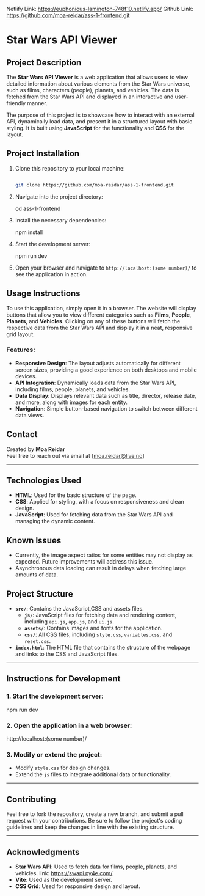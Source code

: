 Netlify Link: https://euphonious-lamington-748f10.netlify.app/
Github Link: https://github.com/moa-reidar/ass-1-frontend.git
# Star Wars API Viewer

## Project Description

The **Star Wars API Viewer** is a web application that allows users to view detailed information about various elements from the Star Wars universe, such as films, characters (people), planets, and vehicles. The data is fetched from the Star Wars API and displayed in an interactive and user-friendly manner.

The purpose of this project is to showcase how to interact with an external API, dynamically load data, and present it in a structured layout with basic styling. It is built using **JavaScript** for the functionality and **CSS** for the layout.

## Project Installation

1. Clone this repository to your local machine:
   ```bash

   git clone https://github.com/moa-reidar/ass-1-frontend.git
   

2. Navigate into the project directory:

   cd ass-1-frontend
   

3. Install the necessary dependencies:
   
   npm install
   

4. Start the development server:

   npm run dev
   

5. Open your browser and navigate to `http://localhost:(some number)/` to see the application in action.


## Usage Instructions

To use this application, simply open it in a browser. The website will display buttons that allow you to view different categories such as **Films**, **People**, **Planets**, and **Vehicles**. Clicking on any of these buttons will fetch the respective data from the Star Wars API and display it in a neat, responsive grid layout.

### Features:
- **Responsive Design**: The layout adjusts automatically for different screen sizes, providing a good experience on both desktops and mobile devices.
- **API Integration**: Dynamically loads data from the Star Wars API, including films, people, planets, and vehicles.
- **Data Display**: Displays relevant data such as title, director, release date, and more, along with images for each entity.
- **Navigation**: Simple button-based navigation to switch between different data views.


## Contact

Created by **Moa Reidar**  
Feel free to reach out via email at [moa.reidar@live.no]

---

## Technologies Used
- **HTML**: Used for the basic structure of the page.
- **CSS**: Applied for styling, with a focus on responsiveness and clean design.
- **JavaScript**: Used for fetching data from the Star Wars API and managing the dynamic content.

## Known Issues
- Currently, the image aspect ratios for some entities may not display as expected. Future improvements will address this issue.
- Asynchronous data loading can result in delays when fetching large amounts of data.

## Project Structure

- **`src/`**: Contains the JavaScript,CSS and assets files.
    - **`js/`**: JavaScript files for fetching data and rendering content, including `api.js`, `app.js`, and `ui.js`.
    - **`assets/`**: Contains images and fonts for the application.
    - **`css/`**: All CSS files, including `style.css`, `variables.css`, and `reset.css`.
- **`index.html`**: The HTML file that contains the structure of the webpage and links to the CSS and JavaScript files.

---

## Instructions for Development

### 1. Start the development server:

npm run dev

### 2. Open the application in a web browser:

http://localhost:(some number)/


### 3. Modify or extend the project:
- Modify `style.css` for design changes.
- Extend the `js` files to integrate additional data or functionality.

---

## Contributing

Feel free to fork the repository, create a new branch, and submit a pull request with your contributions. Be sure to follow the project's coding guidelines and keep the changes in line with the existing structure.

---

## Acknowledgments

- **Star Wars API**: Used to fetch data for films, people, planets, and vehicles. link: https://swapi.py4e.com/ 
- **Vite**: Used as the development server.
- **CSS Grid**: Used for responsive design and layout.



